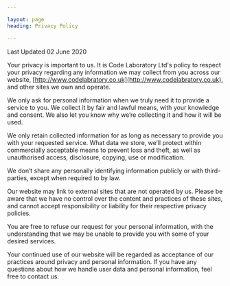```yaml
---

layout: page
heading: Privacy Policy

---
```


Last Updated 02 June 2020

Your privacy is important to us. It is Code Laboratory Ltd's policy to respect your privacy regarding any information we 
may collect from you across our website, [http://www.codelabratory.co.uk](http://www.codelabratory.co.uk), and other 
sites we own and operate.

We only ask for personal information when we truly need it to provide a service to you. 
We collect it by fair and lawful means, with your knowledge and consent. 
We also let you know why we’re collecting it and how it will be used.

We only retain collected information for as long as necessary to provide you with your requested service. 
What data we store, we’ll protect within commercially acceptable means to prevent loss and theft, as well as unauthorised 
access, disclosure, copying, use or modification.

We don’t share any personally identifying information publicly or with third-parties, except when required to by law.

Our website may link to external sites that are not operated by us. 
Please be aware that we have no control over the content and practices of these sites, and cannot accept responsibility 
or liability for their respective privacy policies.

You are free to refuse our request for your personal information, with the understanding that we may be unable to provide 
you with some of your desired services.

Your continued use of our website will be regarded as acceptance of our practices around privacy and personal information. 
If you have any questions about how we handle user data and personal information, feel free to contact us.
